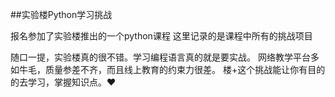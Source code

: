 ##实验楼Python学习挑战

报名参加了实验楼推出的一个python课程
这里记录的是课程中所有的挑战项目


随口一提，实验楼真的很不错。学习编程语言真的就是要实战。
网络教学平台多如牛毛，质量参差不齐，而且线上教育的约束力很差。
楼+这个挑战能让你有目的的去学习，掌握知识点。❤️
